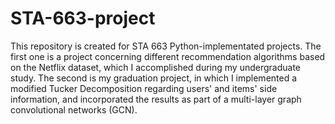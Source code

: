 # STA-663-project

This repository is created for STA 663 Python-implementated projects. The first one is a project concerning different recommendation algorithms based on the Netflix dataset, which I accomplished during my undergraduate study. The second is my graduation project, in which I implemented a modified Tucker Decomposition regarding users' and items' side information, and incorporated the results as part of a multi-layer graph convolutional networks (GCN).
